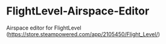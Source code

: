# FlightLevel-Airspace-Editor

Airspace editor for FlightLevel (https://store.steampowered.com/app/2105450/Flight_Level/)
